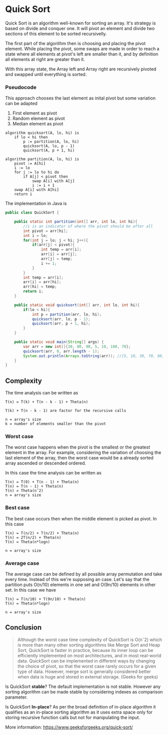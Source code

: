 # Quick Sort

Quick Sort is an algorithm well-known for sorting an array.
It's strategy is based on divide and conquer one. It will pivot an element and divide two sections of this element to be sorted recursivelly.

The first part of the algorithm then is choosing and placing the pivot element. While placing the pivot, some swaps are made in order to reach a state
where all elements at pivot's left are smaller than it, and by definition all elements at right are greater than it.

With this array state, the Array left and Array right are recursively pivoted and swapped until everything is sorted.

### Pseudocode 

This approach chooses the last element as inital pivot but some variation can be adapted 

1. First element as pivot
2. Random element as pivot
3. Median element as pivot
   
```
algorithm quicksort(A, lo, hi) is
    if lo < hi then
        p := partition(A, lo, hi)
        quicksort(A, lo, p - 1)
        quicksort(A, p + 1, hi)

algorithm partition(A, lo, hi) is
    pivot := A[hi]
    i := lo
    for j := lo to hi do
        if A[j] < pivot then
            swap A[i] with A[j]
            i := i + 1
    swap A[i] with A[hi]
    return i
```

The implementation in Java is

```java
public class QuickSort {

    public static int partition(int[] arr, int lo, int hi){
        //i is an indicator of where the pivot should be after all
        int pivot = arr[hi];
        int i = lo;
        for(int j = lo; j < hi; j++){
            if(arr[j] < pivot){
                int temp = arr[i];
                arr[i] = arr[j];
                arr[j] = temp;
                i += 1;
            }
        }
        int temp = arr[i];
        arr[i] = arr[hi];
        arr[hi] = temp;
        return i;
    }

    public static void quicksort(int[] arr, int lo, int hi){
        if(lo < hi){
            int p = partition(arr, lo, hi);
            quicksort(arr, lo, p - 1);
            quicksort(arr, p + 1, hi);
        }
    }

    public static void main(String[] args) {
        var arr = new int[]{30, 80, 90, 5, 10, 100, 70};
        quicksort(arr, 0, arr.length - 1);
        System.out.println(Arrays.toString(arr)); //[5, 10, 30, 70, 80, 90, 100]
    }
}
```

## Complexity

The time analysis can be written as 

```
T(n) = T(k) + T(n - k - 1) + Theta(n)

T(k) + T(n - k - 1) are factor for the recursive calls

n = array's size
k = number of elements smaller than the pivot 
```

### Worst case

The worst case happens when the pivot is the smallest or the greatest element in the array. For example, considering the variation of
choosing the last element of the array, then the worst case would be a already sorted array ascended or descended ordered.

In this case the time analysis can be written as

```
T(n) = T(0) + T(n - 1) + Theta(n)
T(n) = T(n - 1) + Theta(n)
T(n) = Theta(nˆ2)
n = array's size
```

### Best case

The best case occurs then when the middle element is picked as pivot. In this case

```
T(n) = T(n/2) + T(n/2) + Theta(n)
T(n) = 2T(n/2) + Theta(n)
T(n) = Theta(n*logn)

n = array's size
```

### Average case

The average case can be defined by all possible array permutation and take every time. Instead of this we're supposing an case. Let's say that
the partition puts O(n/10) elements in one set and O(9n/10) elements in other set. In this case we have

```
T(n) = T(n/10) + T(9n/10) + Theta(n)
T(n) = Theta(n*logn)

n = array's size
```

## Conclusion 
 
> Although the worst case time complexity of QuickSort is O(nˆ2) which is more than many other sorting algorithms like Merge Sort and Heap Sort, QuickSort is faster 
> in practice, because its inner loop can be efficiently implemented on most architectures, and in most real-world data. QuickSort can be implemented in different 
> ways by changing the choice of pivot, so that the worst case rarely occurs for a given type of data. However, merge sort is generally considered better when data 
> is huge and stored in external storage. (Geeks for geeks)

Is QuickSort **stable**? 
The default implementation is not stable. However any sorting algorithm can be made stable by considering indexes as comparison parameter. 

Is QuickSort **In-place**? 
As per the broad definition of in-place algorithm it qualifies as an in-place sorting algorithm as it uses extra space only for storing recursive function calls but not for manipulating the input. 

More information: https://www.geeksforgeeks.org/quick-sort/
